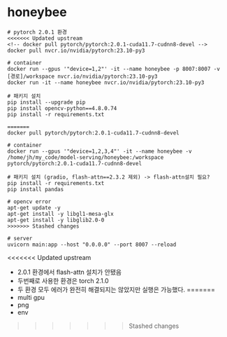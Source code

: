 # honeybee

```
# pytorch 2.0.1 환경
<<<<<<< Updated upstream
<!-- docker pull pytorch/pytorch:2.0.1-cuda11.7-cudnn8-devel -->
docker pull nvcr.io/nvidia/pytorch:23.10-py3

# container
docker run --gpus '"device=1,2"' -it --name honeybee -p 8007:8007 -v [경로]/workspace nvcr.io/nvidia/pytorch:23.10-py3
docker run -it --name honeybee nvcr.io/nvidia/pytorch:23.10-py3

# 패키지 설치
pip install --upgrade pip
pip install opencv-python==4.8.0.74
pip install -r requirements.txt

=======
docker pull pytorch/pytorch:2.0.1-cuda11.7-cudnn8-devel

# container
docker run --gpus '"device=1,2,3,4"' -it --name honeybee -v /home/jh/my_code/model-serving/honeybee:/workspace pytorch/pytorch:2.0.1-cuda11.7-cudnn8-devel

# 패키지 설치 (gradio, flash-attn==2.3.2 제외) -> flash-attn설치 필요?
pip install -r requirements.txt
pip install pandas

# opencv error
apt-get update -y
apt-get install -y libgl1-mesa-glx
apt-get install -y libglib2.0-0
>>>>>>> Stashed changes

# server
uvicorn main:app --host "0.0.0.0" --port 8007 --reload
```

<<<<<<< Updated upstream
- 2.0.1 환경에서 flash-attn 설치가 안됐음
- 두번째로 사용한 환경은 torch 2.1.0
- 두 환경 모두 에러가 완전히 해결되지는 않았지만 실행은 가능했다.
=======
- multi gpu
- png
- env
>>>>>>> Stashed changes
